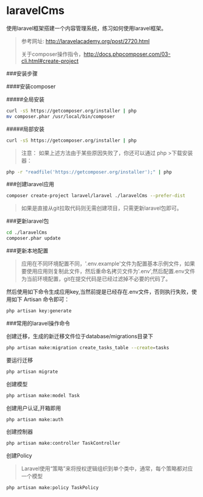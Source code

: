 # laravelCms
使用laravel框架搭建一个内容管理系统，练习如何使用laravel框架。
> 参考网址: http://laravelacademy.org/post/2720.html
> 
> 关于composer操作指令，http://docs.phpcomposer.com/03-cli.html#create-project

###安装步骤

####安装composer

#####全局安装
```sh
curl -sS https://getcomposer.org/installer | php
mv composer.phar /usr/local/bin/composer
```
#####局部安装
```sh
curl -sS https://getcomposer.org/installer | php
```

>注意： 如果上述方法由于某些原因失败了，你还可以通过 php >下载安装器：

```sh
php -r "readfile('https://getcomposer.org/installer');" | php
```

###创建laravel应用

```sh
composer create-project laravel/laravel ./laravelCms --prefer-dist
```

>如果是直接从git拉取代码则无需创建项目，只需更新laravel包即可。

###更新laravel包
```sh
cd ./laravelCms
composer.phar update
```

###更新本地配置
> 应用在不同环境配置不同，'.env.example'文件为配置基本示例文件，如果要使用应用则复制此文件，然后重命名拷贝文件为'.env',然后配置.env文件为当前环境配置，git在提交代码是已经过滤掉不必要的代码了。

然后使用如下命令生成应用key,当然前提是已经存在.env文件，否则执行失败，使用如下 Artisan 命令即可：
```sh
php artisan key:generate
```


###常用的laravel操作命令

创建迁移，生成的新迁移文件位于database/migrations目录下
```sh
php artisan make:migration create_tasks_table --create=tasks
```
要运行迁移
```sh
php artisan migrate
```

创建模型
```sh
php artisan make:model Task
```

创建用户认证,开箱即用
```sh
php artisan make:auth
```

创建控制器
```sh
php artisan make:controller TaskController
```

创建Policy
>Laravel使用“策略”来将授权逻辑组织到单个类中，通常，每个策略都对应一个模型
```sh
php artisan make:policy TaskPolicy
```

